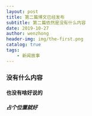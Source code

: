 ```yaml
---
layout: post
title: 第二篇博文已经发布
subtitle: 第二篇依然是没有什么内容
date: 2019-10-27
author: wenzhong
header-img: img/the-first.png
catalog: true
tags:
	- 新闻故事
---
```



### 没有什么内容

#### 也没有啥好说的

##### 占个位置就好